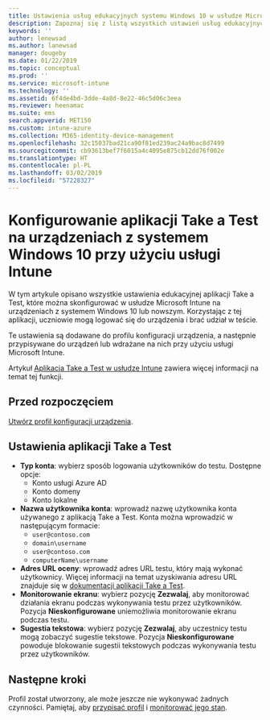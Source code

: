 ```yaml
---
title: Ustawienia usług edukacyjnych systemu Windows 10 w usłudze Microsoft Intune — Azure | Microsoft Docs
description: Zapoznaj się z listą wszystkich ustawień usług edukacyjnych dla urządzeń z systemem Windows 10. Używaj tych ustawień w profilu konfiguracji urządzenia z aplikacją Take a Test, wybieraj sposób logowania użytkowników lub uczniów, monitoruj ekran podczas testu i wykonuj inne czynności w usłudze Intune.
keywords: ''
author: lenewsad
ms.author: lanewsad
manager: dougeby
ms.date: 01/22/2019
ms.topic: conceptual
ms.prod: ''
ms.service: microsoft-intune
ms.technology: ''
ms.assetid: 6f4de4bd-3dde-4a8d-8e22-46c5d06c3eea
ms.reviewer: heenamac
ms.suite: ems
search.appverid: MET150
ms.custom: intune-azure
ms.collection: M365-identity-device-management
ms.openlocfilehash: 32c15037bad21ca90f81ed239ac24a9bac8d7499
ms.sourcegitcommit: cb93613bef7f6015a4c4095e875cb12dd76f002e
ms.translationtype: HT
ms.contentlocale: pl-PL
ms.lasthandoff: 03/02/2019
ms.locfileid: "57228327"
---
```

# <a name="configure-the-take-a-test-app-on-windows-10-devices-using-intune"></a>Konfigurowanie aplikacji Take a Test na urządzeniach z systemem Windows 10 przy użyciu usługi Intune

W tym artykule opisano wszystkie ustawienia edukacyjnej aplikacji Take a Test, które można skonfigurować w usłudze Microsoft Intune na urządzeniach z systemem Windows 10 lub nowszym. Korzystając z tej aplikacji, uczniowie mogą logować się do urządzenia i brać udział w teście.

Te ustawienia są dodawane do profilu konfiguracji urządzenia, a następnie przypisywane do urządzeń lub wdrażane na nich przy użyciu usługi Microsoft Intune.

Artykuł [Aplikacja Take a Test w usłudze Intune](education-settings-configure.md) zawiera więcej informacji na temat tej funkcji.

## <a name="before-you-begin"></a>Przed rozpoczęciem

[Utwórz profil konfiguracji urządzenia](education-settings-configure.md#create-a-device-profile).

## <a name="take-a-test-settings"></a>Ustawienia aplikacji Take a Test

- **Typ konta**: wybierz sposób logowania użytkowników do testu. Dostępne opcje:
  - Konto usługi Azure AD
  - Konto domeny
  - Konto lokalne
- **Nazwa użytkownika konta**: wprowadź nazwę użytkownika konta używanego z aplikacją Take a Test. Konta można wprowadzić w następującym formacie:
  - `user@contoso.com`
  - `domain\username`
  - `user@contoso.com`
  - `computerName\username`
- **Adres URL oceny**: wprowadź adres URL testu, który mają wykonać użytkownicy. Więcej informacji na temat uzyskiwania adresu URL znajduje się w [dokumentacji aplikacji Take a Test](https://docs.microsoft.com/education/windows/take-tests-in-windows-10).
- **Monitorowanie ekranu**: wybierz pozycję **Zezwalaj**, aby monitorować działania ekranu podczas wykonywania testu przez użytkowników. Pozycja **Nieskonfigurowane** uniemożliwia monitorowanie ekranu podczas testu.
- **Sugestia tekstowa**: wybierz pozycję **Zezwalaj**, aby uczestnicy testu mogą zobaczyć sugestie tekstowe. Pozycja **Nieskonfigurowane** powoduje blokowanie sugestii tekstowych podczas wykonywania testu przez użytkowników.

## <a name="next-steps"></a>Następne kroki

Profil został utworzony, ale może jeszcze nie wykonywać żadnych czynności. Pamiętaj, aby [przypisać profil](device-profile-assign.md) i [monitorować jego stan](device-profile-monitor.md).

